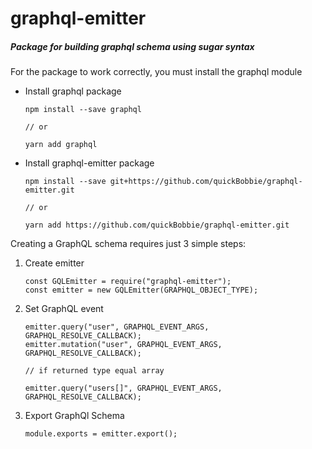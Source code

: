 # graphql-emitter

##### Package for building graphql schema using sugar syntax

For the package to work correctly, you must install the graphql module

+ Install graphql package

    ~~~~~
    npm install --save graphql
    
    // or
    
    yarn add graphql
    ~~~~~

+ Install graphql-emitter package
    ~~~~
    npm install --save git+https://github.com/quickBobbie/graphql-emitter.git
    
    // or
    
    yarn add https://github.com/quickBobbie/graphql-emitter.git
    ~~~~


Creating a GraphQL schema requires just 3 simple steps:

1. Create emitter
    ~~~~~
    const GQLEmitter = require("graphql-emitter");
    const emitter = new GQLEmitter(GRAPHQL_OBJECT_TYPE);
    ~~~~~

2. Set GraphQL event
    ~~~~~
    emitter.query("user", GRAPHQL_EVENT_ARGS, GRAPHQL_RESOLVE_CALLBACK);
    emitter.mutation("user", GRAPHQL_EVENT_ARGS, GRAPHQL_RESOLVE_CALLBACK);
    
    // if returned type equal array
    
    emitter.query("users[]", GRAPHQL_EVENT_ARGS, GRAPHQL_RESOLVE_CALLBACK);
    ~~~~~

3. Export GraphQl Schema
    ~~~~~
    module.exports = emitter.export();
    ~~~~~